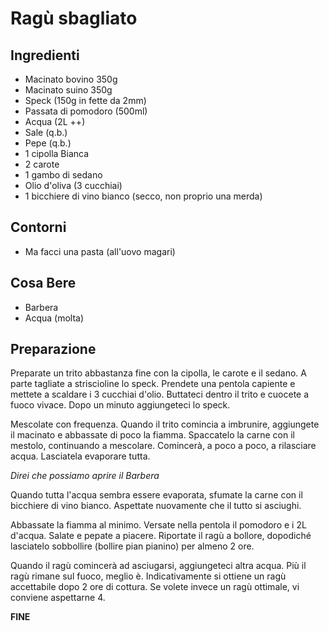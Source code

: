 # Ragù sbagliato

## Ingredienti

-	Macinato bovino 350g
-	Macinato suino 350g
-	Speck (150g in fette da 2mm)
-	Passata di pomodoro (500ml)
-	Acqua (2L ++)
-	Sale (q.b.)
-	Pepe (q.b.)
-	1 cipolla Bianca
-	2 carote
-	1 gambo di sedano
-	Olio d'oliva (3 cucchiai)
-	1 bicchiere di vino bianco (secco, non proprio una merda)

## Contorni

-	Ma facci una pasta (all'uovo magari)

## Cosa Bere

-	Barbera
-	Acqua (molta)

## Preparazione

Preparate un trito abbastanza fine con la cipolla, le carote e il sedano. A parte tagliate a striscioline lo speck.
Prendete una pentola capiente e mettete a scaldare i 3 cucchiai d'olio. Buttateci dentro il trito e cuocete a fuoco vivace. Dopo un minuto aggiungeteci lo speck.

Mescolate con frequenza. Quando il trito comincia a imbrunire, aggiungete il macinato e abbassate di poco la fiamma.
Spaccatelo la carne con il mestolo, continuando a mescolare. Comincerà, a poco a poco, a rilasciare acqua. Lasciatela evaporare tutta.

*Direi che possiamo aprire il Barbera*

Quando tutta l'acqua sembra essere evaporata, sfumate la carne con il bicchiere di vino bianco. Aspettate nuovamente che il tutto si asciughi.

Abbassate la fiamma al minimo. Versate nella pentola il pomodoro e i 2L d'acqua. Salate e pepate a piacere. Riportate il ragù a bollore, dopodiché lasciatelo sobbollire (bollire pian pianino) per almeno 2 ore.

Quando il ragù comincerà ad asciugarsi, aggiungeteci altra acqua. Più il ragù rimane sul fuoco, meglio è. Indicativamente si ottiene un ragù accettabile dopo 2 ore di cottura. 
Se volete invece un ragù ottimale, vi conviene aspettarne 4.

**FINE**







